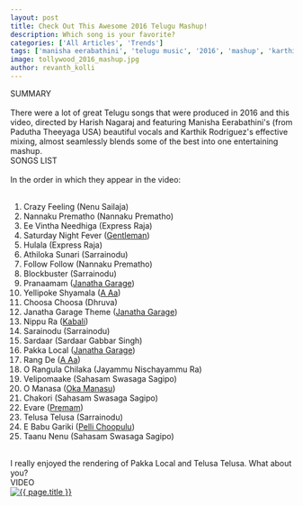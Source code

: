 ```yaml
---
layout: post
title: Check Out This Awesome 2016 Telugu Mashup!
description: Which song is your favorite? 
categories: ['All Articles', 'Trends']
tags: ['manisha eerabathini', 'telugu music', '2016', 'mashup', 'karthik rodriguez', 'harish nagaraj', 'premam', 'gentleman', 'janatha garage', 'sahasam swasaga saagipo', 'nannaku prematho', 'nenu sailaja', 'express raja', 'sarrainodu', 'pelli choopulu', 'kabali', 'oka manasu', 'jayammu nischayammu ra', 'sardaar gabbar singh', 'a aa', 'dhruva']
image: tollywood_2016_mashup.jpg
author: revanth_kolli
---
```


<div class="block block-dark block-lg block-first">
    <div class="block-title">SUMMARY</div>
    <br>
    There were a lot of great Telugu songs that were produced in 2016 and this video, directed by Harish Nagaraj and featuring Manisha Eerabathini's (from Padutha Theeyaga USA) beautiful vocals and Karthik Rodriguez's effective mixing, almost seamlessly blends some of the best into one entertaining mashup.
</div>

<div class="block">
    <div class="block-title">SONGS LIST</div>
    <br> In the order in which they appear in the video: <br><br>
    <ol>
        <li>Crazy Feeling (Nenu Sailaja)</li>
        <li>Nannaku Prematho (Nannaku Prematho)</li>
        <li>Ee Vintha Needhiga (Express Raja)</li>
        <li>Saturday Night Fever (<a href="{{ site.baseurl }}/Gentleman-Suspenseful-Love-Stories/" target="_blank">Gentleman</a>)</li>
        <li>Hulala (Express Raja)</li>
        <li>Athiloka Sunari (Sarrainodu)</li>
        <li>Follow Follow (Nannaku Prematho)</li>
        <li>Blockbuster (Sarrainodu)</li>
        <li>Pranaamam (<a href="{{ site.baseurl }}/Janatha-Garage/" target="_blank">Janatha Garage</a>)</li>
        <li>Yellipoke Shyamala (<a href="{{ site.baseurl }}/A-Aa-Another-Feel-Good-Trivikram-Family-Entertainer/" target="_blank">A Aa</a>)</li>
        <li>Choosa Choosa (Dhruva)</li>
        <li>Janatha Garage Theme (<a href="{{ site.baseurl }}/Janatha-Garage/" target="_blank">Janatha Garage</a>)</li>
        <li>Nippu Ra (<a href="{{ site.baseurl }}/Kabali-Lots-of-Style-Not-Enough-Substance/" target="_blank">Kabali</a>)</li>
        <li>Sarainodu (Sarrainodu)</li>
        <li>Sardaar (Sardaar Gabbar Singh)</li>
        <li>Pakka Local (<a href="{{ site.baseurl }}/Janatha-Garage/" target="_blank">Janatha Garage</a>)</li>
        <li>Rang De (<a href="{{ site.baseurl }}/A-Aa-Another-Feel-Good-Trivikram-Family-Entertainer/" target="_blank">A Aa</a>)</li>
        <li>O Rangula Chilaka (Jayammu Nischayammu Ra)</li>
        <li>Velipomaake (Sahasam Swasaga Sagipo)</li>
        <li>O Manasa (<a href="{{ site.baseurl }}/Oka-Manasu-An-Outdated-and-Slow-Musical-Exploration-of-Love-Politics-and-Fate/" target="_blank">Oka Manasu</a>)</li>
        <li>Chakori (Sahasam Swasaga Sagipo)</li>
        <li>Evare (<a href="{{ site.baseurl }}/Premam/" target="_blank">Premam</a>)</li>
        <li>Telusa Telusa (Sarrainodu)</li>
        <li>E Babu Gariki (<a href="{{ site.baseurl }}/Pelli-Choopulu-Simple-and-Sound/" target="_blank">Pelli Choopulu</a>)</li>
        <li>Taanu Nenu (Sahasam Swasaga Sagipo)</li>
    </ol>
    <br> I really enjoyed the rendering of Pakka Local and Telusa Telusa. What about you? </li>
</div>

<div class="block">
    <div class="block-title">VIDEO</div>
    <div class="video-row">
        <a href="javascript:void(0);" onclick="watch('https://www.youtube.com/embed/ZGSI9WrqfsU')"><div class="video-img"><img src="https://i.ytimg.com/vi/ZGSI9WrqfsU/hqdefault.jpg?custom=true&w=336&h=188&stc=true&jpg444=true&jpgq=90&sp=68&sigh=WIyu4Q_Lz916RG5lFdxPFbXI_0s" alt="{{ page.title }}"/></div></a>
</div>